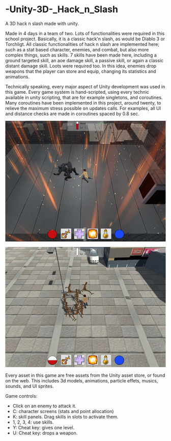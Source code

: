 # -Unity-3D-_Hack_n_Slash
A 3D hack n slash made with unity.

Made in 4 days in a team of two. Lots of functionalities were required in this school project. Basically, it is a classic hack'n slash, as would be Diablo 3 or Torchligt. All classic functionalities of hack n slash are implemented here; such as a stat based character, enemies, and combat, but also more complex things, such as skills. 7 skills have been made here, including a ground targeted skill, an aoe damage skill, a passive skill, or again a classic distant damage skill.
Loots were required too. In this idea, enemies drop weapons that the player can store and equip, changing its statistics and animations.

Technically speaking, every major aspect of Unity development was used in this game. Every game system is hand-scripted, using every technic available in unity scripting, that are for example singletons, and coroutines. Many coroutines have been implemented in this project, around twenty, to relieve the maximum stress possible on updates calls. For examples, all UI and distance checks are made in coroutines spaced by 0.8 sec.

![Alt text](./cover/rush_01_screen1.png "hack n slash screenshot 1")

![Alt text](./cover/rush_01_screen2.png "hack n slash screenshot 2")

Every asset in this game are free assets from the Unity asset store, or found on the web. This includes 3d models, animations, particle effets, musics, sounds, and UI sprites.

Game controls:
- Click on an enemy to attack it.
- C: character screens (stats and point allocation)
- K: skill panels. Drag skills in slots to activate them.
- 1, 2, 3, 4: use skills.
- Y: Cheat key: gives one level.
- U: Cheat key: drops a weapon.
